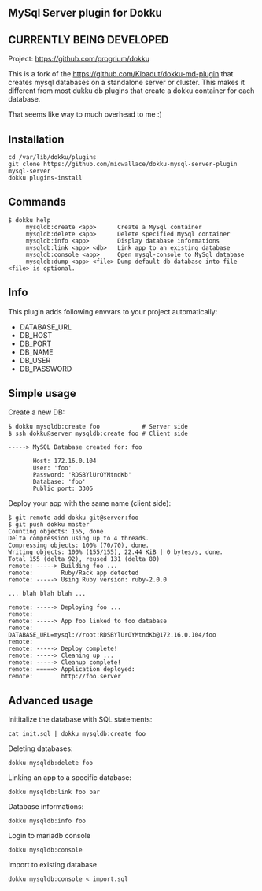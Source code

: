 MySql Server plugin for Dokku
------------------------

CURRENTLY BEING DEVELOPED
------------------------

Project: https://github.com/progrium/dokku

This is a fork of the https://github.com/Kloadut/dokku-md-plugin that creates mysql databases on a standalone server or cluster. This makes it different from most dukku db plugins that create a dokku container for each database.

That seems like way to much overhead to me :)

Installation
------------
```
cd /var/lib/dokku/plugins
git clone https://github.com/micwallace/dokku-mysql-server-plugin mysql-server
dokku plugins-install
```


Commands
--------
```
$ dokku help
     mysqldb:create <app>      Create a MySql container
     mysqldb:delete <app>      Delete specified MySql container
     mysqldb:info <app>        Display database informations
     mysqldb:link <app> <db>   Link app to an existing database
     mysqldb:console <app>     Open mysql-console to MySql database
     mysqldb:dump <app> <file> Dump default db database into file <file> is optional. 
```

Info
--------
This plugin adds following envvars to your project automatically:

* DATABASE_URL
* DB_HOST
* DB_PORT
* DB_NAME
* DB_USER
* DB_PASSWORD

Simple usage
------------

Create a new DB:
```
$ dokku mysqldb:create foo            # Server side
$ ssh dokku@server mysqldb:create foo # Client side

-----> MySQL Database created for: foo

       Host: 172.16.0.104
       User: 'foo'
       Password: 'RDSBYlUrOYMtndKb'
       Database: 'foo'
       Public port: 3306
```

Deploy your app with the same name (client side):
```
$ git remote add dokku git@server:foo
$ git push dokku master
Counting objects: 155, done.
Delta compression using up to 4 threads.
Compressing objects: 100% (70/70), done.
Writing objects: 100% (155/155), 22.44 KiB | 0 bytes/s, done.
Total 155 (delta 92), reused 131 (delta 80)
remote: -----> Building foo ...
remote:        Ruby/Rack app detected
remote: -----> Using Ruby version: ruby-2.0.0

... blah blah blah ...

remote: -----> Deploying foo ...
remote: 
remote: -----> App foo linked to foo database
remote:        DATABASE_URL=mysql://root:RDSBYlUrOYMtndKb@172.16.0.104/foo
remote: 
remote: -----> Deploy complete!
remote: -----> Cleaning up ...
remote: -----> Cleanup complete!
remote: =====> Application deployed:
remote:        http://foo.server
```


Advanced usage
--------------

Inititalize the database with SQL statements:
```
cat init.sql | dokku mysqldb:create foo
```

Deleting databases:
```
dokku mysqldb:delete foo
```

Linking an app to a specific database:
```
dokku mysqldb:link foo bar
```

Database informations:
```
dokku mysqldb:info foo
```

Login to mariadb console
```
dokku mysqldb:console
```

Import to existing database
```
dokku mysqldb:console < import.sql
```
